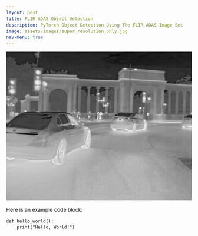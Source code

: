 ```yaml
---
layout: post
title: FLIR ADAS Object Detection
description: PyTorch Object Detection Using The FLIR ADAS Image Set
image: assets/images/super_resolution_only.jpg
nav-menu: true
---
```



![Super Resolution Example](assets/images/super_resolution_only.jpg)


Here is an example code block:

```
def hello_world():
    print("Hello, World!")
```
